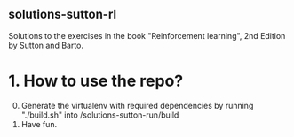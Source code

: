 ## solutions-sutton-rl
Solutions to the exercises in the book "Reinforcement learning", 2nd Edition by Sutton and Barto.

# 1. How to use the repo?
0. Generate the virtualenv with required dependencies by running "./build.sh" into /solutions-sutton-run/build
1. Have fun.
